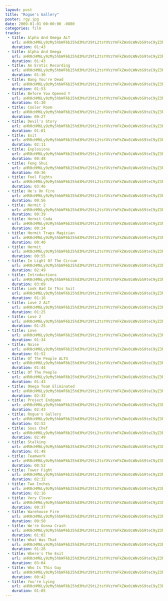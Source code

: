 ```yaml
---
layout: post
title: "Rogue's Gallery"
poster: rgy.jpg
date: 2009-01-01 00:00:00 -0800
categories: film
tracks:
 - title: Alpha And Omega ALT
   url: aHR0cHM6Ly9zMy5hbWF6b25hd3MuY29tL2tsYXVzYmFkZWx0LWNvbS9teC9yZ3kvQWxwaGEgQW5kIE9tZWdhIEFMVC5tcDM=
   duration: 01:43
 - title: Alpha And Omega
   url: aHR0cHM6Ly9zMy5hbWF6b25hd3MuY29tL2tsYXVzYmFkZWx0LWNvbS9teC9yZ3kvQWxwaGEgQW5kIE9tZWdhLm1wMw==
   duration: 01:43
 - title: An Erotic Recording
   url: aHR0cHM6Ly9zMy5hbWF6b25hd3MuY29tL2tsYXVzYmFkZWx0LWNvbS9teC9yZ3kvQW4gRXJvdGljIFJlY29yZGluZy5tcDM=
   duration: 01:36
 - title: Bang You're Dead
   url: aHR0cHM6Ly9zMy5hbWF6b25hd3MuY29tL2tsYXVzYmFkZWx0LWNvbS9teC9yZ3kvQmFuZyBZb3UncmUgRGVhZC5tcDM=
   duration: 01:53
 - title: Before You Opened Y
   url: aHR0cHM6Ly9zMy5hbWF6b25hd3MuY29tL2tsYXVzYmFkZWx0LWNvbS9teC9yZ3kvQmVmb3JlIFlvdSBPcGVuZWQgWS5tcDM=
   duration: 01:30
 - title: Cooler Room
   url: aHR0cHM6Ly9zMy5hbWF6b25hd3MuY29tL2tsYXVzYmFkZWx0LWNvbS9teC9yZ3kvQ29vbGVyIFJvb20ubXAz
   duration: 00:27
 - title: Devil's Story
   url: aHR0cHM6Ly9zMy5hbWF6b25hd3MuY29tL2tsYXVzYmFkZWx0LWNvbS9teC9yZ3kvRGV2aWwncyBTdG9yeS5tcDM=
   duration: 01:01
 - title: Exit
   url: aHR0cHM6Ly9zMy5hbWF6b25hd3MuY29tL2tsYXVzYmFkZWx0LWNvbS9teC9yZ3kvRXhpdC5tcDM=
   duration: 02:11
 - title: Explosions
   url: aHR0cHM6Ly9zMy5hbWF6b25hd3MuY29tL2tsYXVzYmFkZWx0LWNvbS9teC9yZ3kvRXhwbG9zaW9ucy5tcDM=
   duration: 00:48
 - title: Feng Shui
   url: aHR0cHM6Ly9zMy5hbWF6b25hd3MuY29tL2tsYXVzYmFkZWx0LWNvbS9teC9yZ3kvRmVuZyBTaHVpLm1wMw==
   duration: 00:36
 - title: Fool Fights
   url: aHR0cHM6Ly9zMy5hbWF6b25hd3MuY29tL2tsYXVzYmFkZWx0LWNvbS9teC9yZ3kvRm9vbCBGaWdodHMubXAz
   duration: 03:46
 - title: He's On Fire
   url: aHR0cHM6Ly9zMy5hbWF6b25hd3MuY29tL2tsYXVzYmFkZWx0LWNvbS9teC9yZ3kvSGUncyBPbiBGaXJlLm1wMw==
   duration: 00:56
 - title: Hermit 2
   url: aHR0cHM6Ly9zMy5hbWF6b25hd3MuY29tL2tsYXVzYmFkZWx0LWNvbS9teC9yZ3kvSGVybWl0IDIubXAz
   duration: 00:39
 - title: Hermit Coda
   url: aHR0cHM6Ly9zMy5hbWF6b25hd3MuY29tL2tsYXVzYmFkZWx0LWNvbS9teC9yZ3kvSGVybWl0IENvZGEubXAz
   duration: 00:24
 - title: Hermit Traps Magician
   url: aHR0cHM6Ly9zMy5hbWF6b25hd3MuY29tL2tsYXVzYmFkZWx0LWNvbS9teC9yZ3kvSGVybWl0IFRyYXBzIE1hZ2ljaWFuLm1wMw==
   duration: 00:40
 - title: Hermit
   url: aHR0cHM6Ly9zMy5hbWF6b25hd3MuY29tL2tsYXVzYmFkZWx0LWNvbS9teC9yZ3kvSGVybWl0Lm1wMw==
   duration: 00:55
 - title: In Light Of The Circum
   url: aHR0cHM6Ly9zMy5hbWF6b25hd3MuY29tL2tsYXVzYmFkZWx0LWNvbS9teC9yZ3kvSW4gTGlnaHQgT2YgVGhlIENpcmN1bS5tcDM=
   duration: 02:49
 - title: Introductions
   url: aHR0cHM6Ly9zMy5hbWF6b25hd3MuY29tL2tsYXVzYmFkZWx0LWNvbS9teC9yZ3kvSW50cm9kdWN0aW9ucy5tcDM=
   duration: 03:09
 - title: Look Bad In This Suit
   url: aHR0cHM6Ly9zMy5hbWF6b25hd3MuY29tL2tsYXVzYmFkZWx0LWNvbS9teC9yZ3kvTG9vayBCYWQgSW4gVGhpcyBTdWl0Lm1wMw==
   duration: 01:16
 - title: Love 2 ALT
   url: aHR0cHM6Ly9zMy5hbWF6b25hd3MuY29tL2tsYXVzYmFkZWx0LWNvbS9teC9yZ3kvTG92ZSAyIEFMVC5tcDM=
   duration: 01:25
 - title: Love 2
   url: aHR0cHM6Ly9zMy5hbWF6b25hd3MuY29tL2tsYXVzYmFkZWx0LWNvbS9teC9yZ3kvTG92ZSAyLm1wMw==
   duration: 01:25
 - title: Love
   url: aHR0cHM6Ly9zMy5hbWF6b25hd3MuY29tL2tsYXVzYmFkZWx0LWNvbS9teC9yZ3kvTG92ZS5tcDM=
   duration: 01:34
 - title: Noise
   url: aHR0cHM6Ly9zMy5hbWF6b25hd3MuY29tL2tsYXVzYmFkZWx0LWNvbS9teC9yZ3kvTm9pc2UubXAz
   duration: 01:52
 - title: Of The People ALT4
   url: aHR0cHM6Ly9zMy5hbWF6b25hd3MuY29tL2tsYXVzYmFkZWx0LWNvbS9teC9yZ3kvT2YgVGhlIFBlb3BsZSBBTFQ0Lm1wMw==
   duration: 01:44
 - title: Of The People 
   url: aHR0cHM6Ly9zMy5hbWF6b25hd3MuY29tL2tsYXVzYmFkZWx0LWNvbS9teC9yZ3kvT2YgVGhlIFBlb3BsZS5tcDM=
   duration: 01:43
 - title: Omega Team Eliminated
   url: aHR0cHM6Ly9zMy5hbWF6b25hd3MuY29tL2tsYXVzYmFkZWx0LWNvbS9teC9yZ3kvT21lZ2EgVGVhbSBFbGltaW5hdGVkLm1wMw==
   duration: 02:32
 - title: Project Endgame
   url: aHR0cHM6Ly9zMy5hbWF6b25hd3MuY29tL2tsYXVzYmFkZWx0LWNvbS9teC9yZ3kvUHJvamVjdCBFbmRnYW1lLm1wMw==
   duration: 02:43
 - title: Rogue's Gallery
   url: aHR0cHM6Ly9zMy5hbWF6b25hd3MuY29tL2tsYXVzYmFkZWx0LWNvbS9teC9yZ3kvUm9ndWUncyBHYWxsZXJ5Lm1wMw==
   duration: 02:52
 - title: Sous Chef
   url: aHR0cHM6Ly9zMy5hbWF6b25hd3MuY29tL2tsYXVzYmFkZWx0LWNvbS9teC9yZ3kvU291cyBDaGVmLm1wMw==
   duration: 02:49
 - title: Stalking
   url: aHR0cHM6Ly9zMy5hbWF6b25hd3MuY29tL2tsYXVzYmFkZWx0LWNvbS9teC9yZ3kvU3RhbGtpbmcubXAz
   duration: 01:48
 - title: Teamwork
   url: aHR0cHM6Ly9zMy5hbWF6b25hd3MuY29tL2tsYXVzYmFkZWx0LWNvbS9teC9yZ3kvVGVhbXdvcmsubXAz
   duration: 00:52
 - title: Tower Fight
   url: aHR0cHM6Ly9zMy5hbWF6b25hd3MuY29tL2tsYXVzYmFkZWx0LWNvbS9teC9yZ3kvVG93ZXIgRmlnaHQubXAz
   duration: 02:32
 - title: Two Inches
   url: aHR0cHM6Ly9zMy5hbWF6b25hd3MuY29tL2tsYXVzYmFkZWx0LWNvbS9teC9yZ3kvVHdvIEluY2hlcy5tcDM=
   duration: 02:16
 - title: Very Clever
   url: aHR0cHM6Ly9zMy5hbWF6b25hd3MuY29tL2tsYXVzYmFkZWx0LWNvbS9teC9yZ3kvVmVyeSBDbGV2ZXIubXAz
   duration: 00:37
 - title: Warehouse Fire
   url: aHR0cHM6Ly9zMy5hbWF6b25hd3MuY29tL2tsYXVzYmFkZWx0LWNvbS9teC9yZ3kvV2FyZWhvdXNlIEZpcmUubXAz
   duration: 00:50
 - title: We're Gonna Crash
   url: aHR0cHM6Ly9zMy5hbWF6b25hd3MuY29tL2tsYXVzYmFkZWx0LWNvbS9teC9yZ3kvV2UncmUgR29ubmEgQ3Jhc2gubXAz
   duration: 01:02
 - title: What Was That
   url: aHR0cHM6Ly9zMy5hbWF6b25hd3MuY29tL2tsYXVzYmFkZWx0LWNvbS9teC9yZ3kvV2hhdCBXYXMgVGhhdC5tcDM=
   duration: 01:26
 - title: Where's The Exit
   url: aHR0cHM6Ly9zMy5hbWF6b25hd3MuY29tL2tsYXVzYmFkZWx0LWNvbS9teC9yZ3kvV2hlcmUncyBUaGUgRXhpdC5tcDM=
   duration: 03:04
 - title: Who Is This Guy
   url: aHR0cHM6Ly9zMy5hbWF6b25hd3MuY29tL2tsYXVzYmFkZWx0LWNvbS9teC9yZ3kvV2hvIElzIFRoaXMgR3V5Lm1wMw==
   duration: 00:42
 - title: You're Lying
   url: aHR0cHM6Ly9zMy5hbWF6b25hd3MuY29tL2tsYXVzYmFkZWx0LWNvbS9teC9yZ3kvWW91J3JlIEx5aW5nLm1wMw==
   duration: 01:05
---
```

